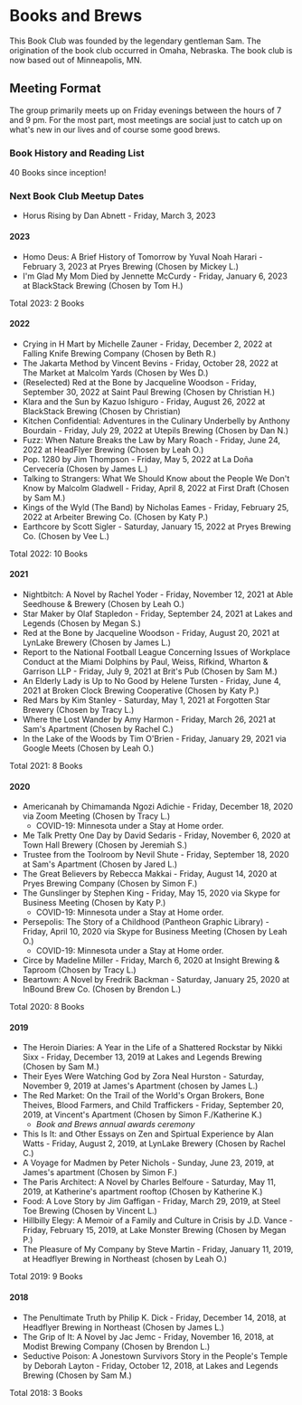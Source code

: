 # Books and Brews
This Book Club was founded by the legendary gentleman Sam. The origination of the book club occurred in Omaha, Nebraska. The book club is now based out of Minneapolis, MN.

## Meeting Format
The group primarily meets up on Friday evenings between the hours of 7 and 9 pm. For the most part, most meetings are social just to catch up on what's new in our lives and of course some good brews.

### Book History and Reading List
40 Books since inception!  

### Next Book Club Meetup Dates  
* Horus Rising by Dan Abnett - Friday, March 3, 2023

#### 2023  
* Homo Deus: A Brief History of Tomorrow by Yuval Noah Harari - February 3, 2023 at Pryes Brewing (Chosen by Mickey L.)  
* I'm Glad My Mom Died by Jennette McCurdy - Friday, January 6, 2023 at BlackStack Brewing (Chosen by Tom H.)  

Total 2023: 2 Books

#### 2022   
* Crying in H Mart by Michelle Zauner - Friday, December 2, 2022 at Falling Knife Brewing Company (Chosen by Beth R.)  
* The Jakarta Method by Vincent Bevins - Friday, October 28, 2022 at The Market at Malcolm Yards (Chosen by Wes D.)  
* (Reselected) Red at the Bone by Jacqueline Woodson - Friday, September 30, 2022 at Saint Paul Brewing (Chosen by Christian H.)
* Klara and the Sun by Kazuo Ishiguro - Friday, August 26, 2022 at BlackStack Brewing (Chosen by Christian)
* Kitchen Confidential: Adventures in the Culinary Underbelly by Anthony Bourdain - Friday, July 29, 2022 at Utepils Brewing (Chosen by Dan N.)
* Fuzz: When Nature Breaks the Law by Mary Roach - Friday, June 24, 2022 at HeadFlyer Brewing (Chosen by Leah O.)   
* Pop. 1280 by Jim Thompson - Friday, May 5, 2022 at La Doña Cervecería (Chosen by James L.)  
* Talking to Strangers: What We Should Know about the People We Don't Know by Malcolm Gladwell - Friday, April 8, 2022 at First Draft (Chosen by Sam M.)  
* Kings of the Wyld (The Band) by Nicholas Eames - Friday, February 25, 2022 at Arbeiter Brewing Co. (Chosen by Katy P.)
* Earthcore by Scott Sigler - Saturday, January 15, 2022 at Pryes Brewing Co. (Chosen by Vee L.)  

Total 2022: 10 Books  

#### 2021  
* Nightbitch: A Novel by Rachel Yoder - Friday, November 12, 2021 at Able Seedhouse & Brewery (Chosen by Leah O.)  
* Star Maker by Olaf Stapledon - Friday, September 24, 2021 at Lakes and Legends (Chosen by Megan S.)  
* Red at the Bone by Jacqueline Woodson - Friday, August 20, 2021 at LynLake Brewery (Chosen by James L.)
* Report to the National Football League Concerning Issues of Workplace Conduct at the Miami Dolphins by Paul, Weiss, Rifkind, Wharton & Garrison LLP - Friday, July 9, 2021 at Brit's Pub (Chosen by Sam M.)
* An Elderly Lady is Up to No Good by Helene Tursten - Friday, June 4, 2021 at Broken Clock Brewing Cooperative (Chosen by Katy P.)
* Red Mars by Kim Stanley - Saturday, May 1, 2021 at Forgotten Star Brewery (Chosen by Tracy L.)  
* Where the Lost Wander by Amy Harmon - Friday, March 26, 2021 at Sam's Apartment (Chosen by Rachel C.)
* In the Lake of the Woods by Tim O'Brien - Friday, January 29, 2021 via Google Meets (Chosen by Leah O.)

Total 2021: 8 Books

#### 2020
* Americanah by Chimamanda Ngozi Adichie - Friday, December 18, 2020 via Zoom Meeting (Chosen by Tracy L.)
  * COVID-19: Minnesota under a Stay at Home order.
* Me Talk Pretty One Day by David Sedaris - Friday, November 6, 2020 at Town Hall Brewery (Chosen by Jeremiah S.)
* Trustee from the Toolroom by Nevil Shute - Friday, September 18, 2020 at Sam's Apartment (Chosen by Jared L.)
* The Great Believers by Rebecca Makkai - Friday, August 14, 2020 at Pryes Brewing Company (Chosen by Simon F.)
* The Gunslinger by Stephen King - Friday, May 15, 2020 via Skype for Business Meeting (Chosen by Katy P.)
  * COVID-19: Minnesota under a Stay at Home order.
* Persepolis: The Story of a Childhood (Pantheon Graphic Library) - Friday, April 10, 2020 via Skype for Business Meeting (Chosen by Leah O.)
  * COVID-19: Minnesota under a Stay at Home order.
* Circe by Madeline Miller - Friday, March 6, 2020 at Insight Brewing & Taproom (Chosen by Tracy L.)
* Beartown: A Novel by Fredrik Backman - Saturday, January 25, 2020 at InBound Brew Co. (Chosen by Brendon L.)

Total 2020: 8 Books

#### 2019
* The Heroin Diaries: A Year in the Life of a Shattered Rockstar by Nikki Sixx - Friday, December 13, 2019 at Lakes and Legends Brewing (Chosen by Sam M.)
* Their Eyes Were Watching God by Zora Neal Hurston - Saturday, November 9, 2019 at James's Apartment (chosen by James L.)
* The Red Market: On the Trail of the World's Organ Brokers, Bone Theives, Blood Farmers, and Child Traffickers - Friday, September 20, 2019, at Vincent's Apartment (Chosen by Simon F./Katherine K.)
  * _Book and Brews annual awards ceremony_
* This Is It: and Other Essays on Zen and Spirtual Experience by Alan Watts - Friday, August 2, 2019, at LynLake Brewery (Chosen by Rachel C.)
* A Voyage for Madmen by Peter Nichols - Sunday, June 23, 2019, at James's apartment (Chosen by Simon F.)
* The Paris Architect: A Novel by Charles Belfoure - Saturday, May 11, 2019, at Katherine's apartment rooftop (Chosen by Katherine K.)
* Food: A Love Story by Jim Gaffigan - Friday, March 29, 2019, at Steel Toe Brewing (Chosen by Vincent L.)
* Hillbilly Elegy: A Memoir of a Family and Culture in Crisis by J.D. Vance - Friday, February 15, 2019, at Lake Monster Brewing (Chosen by Megan P.)
* The Pleasure of My Company by Steve Martin - Friday, January 11, 2019, at Headflyer Brewing in Northeast (chosen by Leah O.)

Total 2019: 9 Books

#### 2018
* The Penultimate Truth by Philip K. Dick - Friday, December 14, 2018, at Headflyer Brewing in Northeast (Chosen by James L.)
* The Grip of It: A Novel by Jac Jemc - Friday, November 16, 2018, at Modist Brewing Company (Chosen by Brendon L.)
* Seductive Poison: A Jonestown Survivors Story in the People's Temple by Deborah Layton - Friday, October 12, 2018, at Lakes and Legends Brewing (Chosen by Sam M.)

Total 2018: 3 Books
